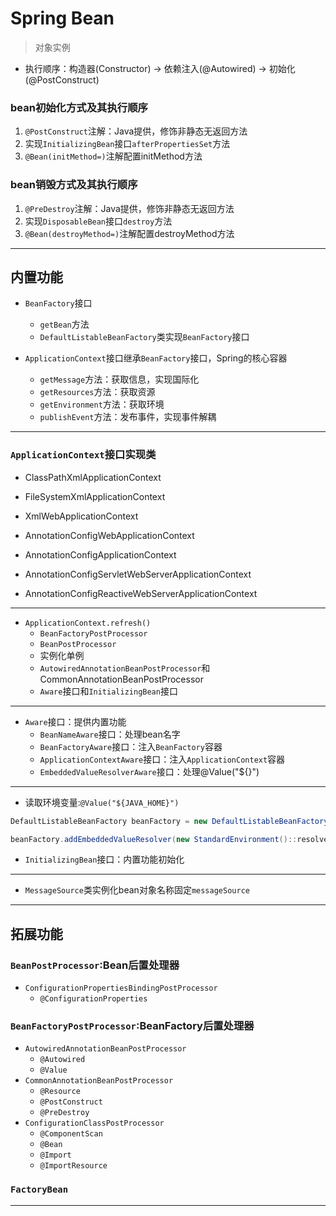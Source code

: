# Spring Bean
> 对象实例

- 执行顺序：构造器(Constructor) -> 依赖注入(@Autowired) -> 初始化(@PostConstruct)

### bean初始化方式及其执行顺序
1. `@PostConstruct`注解：Java提供，修饰非静态无返回方法
2. 实现`InitializingBean`接口`afterPropertiesSet`方法
3. `@Bean(initMethod=)`注解配置initMethod方法

### bean销毁方式及其执行顺序
1. `@PreDestroy`注解：Java提供，修饰非静态无返回方法
2. 实现`DisposableBean`接口`destroy`方法
3. `@Bean(destroyMethod=)`注解配置destroyMethod方法

---
## 内置功能
- `BeanFactory`接口
    - `getBean`方法
    - `DefaultListableBeanFactory`类实现`BeanFactory`接口


- `ApplicationContext`接口继承`BeanFactory`接口，Spring的核心容器
    - `getMessage`方法：获取信息，实现国际化
    - `getResources`方法：获取资源
    - `getEnvironment`方法：获取环境
    - `publishEvent`方法：发布事件，实现事件解耦

---
### `ApplicationContext`接口实现类

- ClassPathXmlApplicationContext
- FileSystemXmlApplicationContext
- XmlWebApplicationContext
- AnnotationConfigWebApplicationContext

- AnnotationConfigApplicationContext
- AnnotationConfigServletWebServerApplicationContext
- AnnotationConfigReactiveWebServerApplicationContext

---

- `ApplicationContext.refresh()`
    - `BeanFactoryPostProcessor`
    - `BeanPostProcessor`
    - 实例化单例
    - `AutowiredAnnotationBeanPostProcessor`和CommonAnnotationBeanPostProcessor
    - `Aware`接口和`InitializingBean`接口

---

- `Aware`接口：提供内置功能
    - `BeanNameAware`接口：处理bean名字
    - `BeanFactoryAware`接口：注入`BeanFactory`容器
    - `ApplicationContextAware`接口：注入`ApplicationContext`容器
    - `EmbeddedValueResolverAware`接口：处理@Value("${}")
---
- 读取环境变量:`@Value("${JAVA_HOME}")`

```java
DefaultListableBeanFactory beanFactory = new DefaultListableBeanFactory();

beanFactory.addEmbeddedValueResolver(new StandardEnvironment()::resolvePlaceholders); // ${}:读取环境变量


```
- `InitializingBean`接口：内置功能初始化
---

- `MessageSource`类实例化bean对象名称固定`messageSource`



---
## 拓展功能
### `BeanPostProcessor`:Bean后置处理器

- `ConfigurationPropertiesBindingPostProcessor`
    - `@ConfigurationProperties`


### `BeanFactoryPostProcessor`:BeanFactory后置处理器

- `AutowiredAnnotationBeanPostProcessor`
    - `@Autowired`
    - `@Value`
- `CommonAnnotationBeanPostProcessor`
    - `@Resource`
    - `@PostConstruct`
    - `@PreDestroy`
- `ConfigurationClassPostProcessor`
    - `@ComponentScan`
    - `@Bean`
    - `@Import`
    - `@ImportResource`

### `FactoryBean`

---

